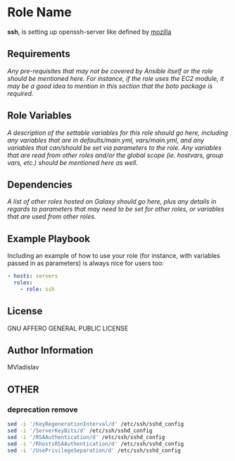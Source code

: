 # Role Name

**ssh**, is setting up openssh-server like defined by [mozilla](https://infosec.mozilla.org/guidelines/openssh.html)

## Requirements

_Any pre-requisites that may not be covered by Ansible itself or the role should be mentioned here. For instance, if the role uses the EC2 module, it may be a good idea to mention in this section that the boto package is required._

## Role Variables

_A description of the settable variables for this role should go here, including any variables that are in defaults/main.yml, vars/main.yml, and any variables that can/should be set via parameters to the role. Any variables that are read from other roles and/or the global scope (ie. hostvars, group vars, etc.) should be mentioned here as well._

## Dependencies

_A list of other roles hosted on Galaxy should go here, plus any details in regards to parameters that may need to be set for other roles, or variables that are used from other roles._

## Example Playbook

Including an example of how to use your role (for instance, with variables passed in as parameters) is always nice for users too:

```yml
- hosts: servers
  roles:
    - role: ssh
```

## License

GNU AFFERO GENERAL PUBLIC LICENSE

## Author Information

MVladislav

## OTHER

### deprecation remove

```sh
sed -i '/KeyRegenerationInterval/d' /etc/ssh/sshd_config
sed -i '/ServerKeyBits/d' /etc/ssh/sshd_config
sed -i '/RSAAuthentication/d' /etc/ssh/sshd_config
sed -i '/RhostsRSAAuthentication/d' /etc/ssh/sshd_config
sed -i '/UsePrivilegeSeparation/d' /etc/ssh/sshd_config
```
